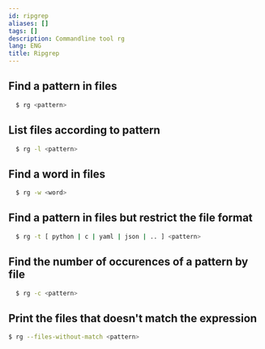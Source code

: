 ```yaml
---
id: ripgrep
aliases: []
tags: []
description: Commandline tool rg
lang: ENG
title: Ripgrep
---
```


## Find a pattern in files

```sh
  $ rg <pattern>
```

## List files according to pattern

```sh
  $ rg -l <pattern>
```

## Find a word in files

```sh
  $ rg -w <word>
```

## Find a pattern in files but restrict the file format

```sh
  $ rg -t [ python | c | yaml | json | .. ] <pattern>
```

## Find the number of occurences of a pattern by file

```sh
  $ rg -c <pattern>
```

## Print the files that doesn't match the expression

```sh
$ rg --files-without-match <pattern>
```
